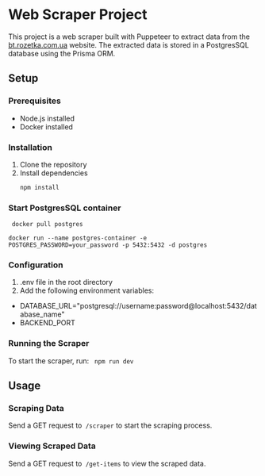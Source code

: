 # Web Scraper Project

This project is a web scraper built with Puppeteer to extract data from the [bt.rozetka.com.ua](https://bt.rozetka.com.ua) website. The extracted data is stored in a PostgresSQL database using the Prisma ORM.

## Setup

### Prerequisites

- Node.js installed
- Docker installed

### Installation

1. Clone the repository
2. Install dependencies
   ```sh
   npm install 


### Start PostgresSQL container
`` docker pull postgres``

``` docker run --name postgres-container -e POSTGRES_PASSWORD=your_password -p 5432:5432 -d postgres ```

### Configuration
 1. .env file in the root directory
 2. Add the following environment variables:
   - DATABASE_URL="postgresql://username:password@localhost:5432/database_name"
   - BACKEND_PORT


### Running the Scraper
To start the scraper, run:
``` npm run dev```


## Usage
### Scraping Data
Send a GET request to` /scraper` to start the scraping process.

### Viewing Scraped Data
Send a GET request to` /get-items` to view the scraped data.
